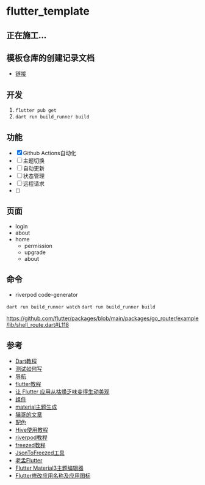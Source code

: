 # flutter_template

## 正在施工...

## 模板仓库的创建记录文档

- [链接](./docs)

## 开发

1. `flutter pub get`
2. `dart run build_runner build`

## 功能

- [x] Github Actions自动化
- [ ] 主题切换
- [ ] 自动更新
- [ ] 状态管理
- [ ] 远程请求
- [ ] 

## 页面

- login
- about
- home
  - permission
  - upgrade
  - about


## 命令

- riverpod code-generator

`dart run build_runner watch`
`dart run build_runner build`

https://github.com/flutter/packages/blob/main/packages/go_router/example/lib/shell_route.dart#L118

## 参考

- [Dart教程](https://dart.cn/guides)
- [测试如何写](https://juejin.cn/post/7318704408728158246)
- [导航](https://codewithandrea.com/articles/flutter-bottom-navigation-bar-nested-routes-gorouter/)
- [flutter教程](https://codewithandrea.com/tutorials/)
- [让 Flutter 应用从枯燥乏味变得生动美观](https://codelabs.developers.google.com/codelabs/flutter-boring-to-beautiful?hl=zh-cn#6)
- [组件](https://fluttergems.dev/)
- [material主题生成](https://m3.material.io/theme-builder)
- [猫哥的文章](https://wiki.ducafecat.tech/)
- [配色](https://docs.flexcolorscheme.com/)
- [Hive使用教程](https://juejin.cn/post/7062646032550592549)
- [riverpod教程](https://riverpod.dev/zh-Hans/docs)
- [freezed教程](https://github.com/rrousselGit/freezed/blob/master/resources/translations/zh_CN/README.md)
- [JsonToFreezed工具](https://dartj.web.app)
- [老孟Flutter](https://github.com/LaoMengFlutter)
- [Flutter Material3主题编辑器](https://github.com/zeshuaro/appainter)
- [Flutter修改应用名称及应用图标](https://juejin.cn/post/7220688635142455356)